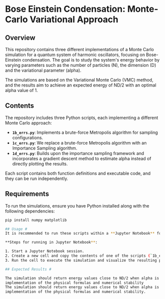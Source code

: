 # Bose Einstein Condensation: Monte-Carlo Variational Approach

## Overview

This repository contains three different implementations of a Monte Carlo simulation for a quantum system of harmonic oscillators, focusing on Bose-Einstein condensation. The goal is to study the system's energy behavior by varying parameters such as the number of particles (N), the dimension (D) and the variational parameter (alpha).

The simulations are based on the Variational Monte Carlo (VMC) method, and the results aim to achieve an expected energy of ND/2 with an optimal alpha value of 1.

## Contents

The repository includes three Python scripts, each implementing a different Monte Carlo approach:

- **`1b_errs.py`**: Implements a brute-force Metropolis algorithm for sampling configurations.
- **`1c_errs.py`**: We replace a brute-force Metropolis algorithm with an Importance Sampling algorithm.
- **`1d_errs.py`**: Builds upon the importance sampling framework and incorporates a gradient descent method to estimate alpha instead of directly plotting the results.

Each script contains both function definitions and executable code, and they can be run independently.

## Requirements

To run the simulations, ensure you have Python installed along with the following dependencies:

```bash
pip install numpy matplotlib

## Usage # 
It is recommended to run these scripts within a **Jupyter Notebook** for a better experience, as it allows for seamless execution and automatic visualization of the generated plots. Each script contains both function definitions and executable code.

**Steps for running in Jupyter Notebook**:

1. Start a Jupyter Notebook session.
2. Create a new cell and copy the contents of one of the scripts (`1b_errs.py`, `1c_errs.py`, or `1d_errs.py`) into the cell.
3. Run the cell to execute the simulation and visualize the resulting plots.

## Expected Results # 

The simulation should return energy values close to ND/2 when alpha is optimized to approximately 1. If discrepancies are found, it is recommended to check the
implementation of the physical formulas and numerical stability
The simulation should return energy values close to ND/2 when alpha is optimized to approximately 1. If discrepancies are found, it is recommended to check the
implementation of the physical formulas and numerical stability.
